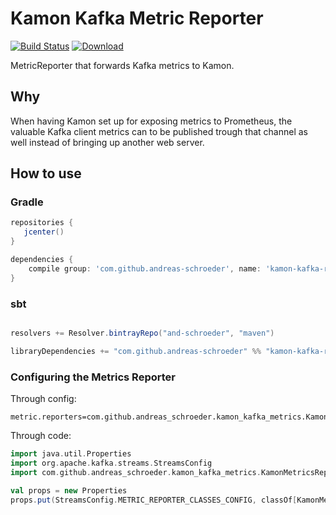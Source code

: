 # Kamon Kafka Metric Reporter

[![Build Status](https://travis-ci.org/andreas-schroeder/redisks.svg?branch=master)](https://travis-ci.org/andreas-schroeder/redisks)
[![Download](https://api.bintray.com/packages/and-schroeder/maven/redisks/images/download.svg) ](https://bintray.com/and-schroeder/maven/redisks/_latestVersion)

MetricReporter that forwards Kafka metrics to Kamon.

## Why

When having Kamon set up for exposing metrics to Prometheus, the valuable Kafka client metrics can to be published
trough that channel as well instead of bringing up another web server.

## How to use

### Gradle

```groovy
repositories {
   jcenter()
}

dependencies {
    compile group: 'com.github.andreas-schroeder', name: 'kamon-kafka-reporter_2.12', version: '0.0.0'
}
```

### sbt

```scala

resolvers += Resolver.bintrayRepo("and-schroeder", "maven")

libraryDependencies += "com.github.andreas-schroeder" %% "kamon-kafka-reporter" % "0.0.0"
```

### Configuring the Metrics Reporter

Through config:
```
metric.reporters=com.github.andreas_schroeder.kamon_kafka_metrics.KamonMetricsReporter
```

Through code:
```scala
import java.util.Properties
import org.apache.kafka.streams.StreamsConfig
import com.github.andreas_schroeder.kamon_kafka_metrics.KamonMetricsReporter

val props = new Properties
props.put(StreamsConfig.METRIC_REPORTER_CLASSES_CONFIG, classOf[KamonMetricsReporter].getName)
```

